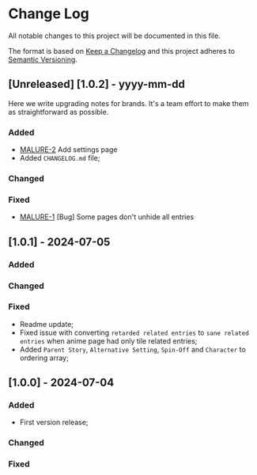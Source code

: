 # Change Log

All notable changes to this project will be documented in this file.
 
The format is based on [Keep a Changelog](http://keepachangelog.com/)
and this project adheres to [Semantic Versioning](http://semver.org/).
 
## [Unreleased] [1.0.2] - yyyy-mm-dd
 
Here we write upgrading notes for brands. It's a team effort to make them as
straightforward as possible.
 
### Added
- [MALURE-2](https://github.com/tariel36/MAL-Unretard-Related-Entries/issues/2)
  Add settings page
- Added `CHANGELOG.md` file;
 
### Changed
 
### Fixed
- [MALURE-1](https://github.com/tariel36/MAL-Unretard-Related-Entries/issues/1)
  [Bug] Some pages don't unhide all entries
 
## [1.0.1] - 2024-07-05

### Added
 
### Changed

### Fixed
 
- Readme update;
- Fixed issue with converting `retarded related entries` to `sane related entries` when anime page had only tile related entries;
- Added `Parent Story`, `Alternative Setting`, `Spin-Off` and `Character` to ordering array;
 
## [1.0.0] - 2024-07-04
 
### Added

- First version release;

### Changed
 
### Fixed
